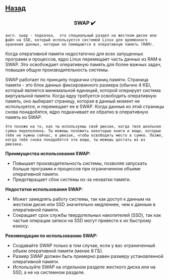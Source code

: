 ## [Назад](../FileSystem/fs.md)

### <center>SWAP ✔️</center>
`англ. swap - подкачка,  это специальный раздел на жестком диске или файл на SSD, который используется системой Linux для временного хранения данных, которые не помещаются в оперативную память (RAM).`

Когда оперативной памяти недостаточно для всех запущенных программ и процессов, ядро Linux перемещает часть данных из RAM в SWAP. Это освобождает оперативную память для более важных задач, повышая общую производительность системы.

SWAP работает по принципу подкачки страниц памяти. Страница памяти - это блок данных фиксированного размера (обычно 4 КБ), который является минимальной единицей, которой оперирует система виртуальной памяти. Когда ядру требуется освободить оперативную память, оно выбирает страницу, которая в данный момент не используется, и перемещает ее в SWAP. Когда данные из этой страницы снова понадобятся, ядро подкачивает ее обратно в оперативную память из SWAP.

`Это похоже на то, как ты используешь свой рюкзак, когда твоя школьная сумка переполнена. Ты можешь положить некоторые книги и вещи, которые тебе не нужны сейчас, в рюкзак, чтобы освободить место в сумке. Позже, когда тебе снова понадобятся эти вещи, ты можешь достать их из рюкзака.`


**Преимущества использования SWAP:**

* Повышает производительность системы, позволяя запускать больше программ и процессов при ограниченном объеме оперативной памяти.
* Предотвращает сбои системы из-за нехватки памяти.

**Недостатки использования SWAP:**

* Может замедлять работу системы, так как доступ к данным на жестком диске или SSD значительно медленнее, чем к данным в оперативной памяти.
* Сокращает срок службы твердотельных накопителей (SSD), так как частые операции записи на SSD могут привести к их быстрому износу.

**Рекомендации по использованию SWAP:**

* Создавайте SWAP только в том случае, если у вас ограниченный объем оперативной памяти (менее 8 ГБ).
* Размер SWAP должен быть примерно равен размеру установленной оперативной памяти.
* Используйте SWAP на отдельном разделе жесткого диска или на SSD, а не на системном разделе.

